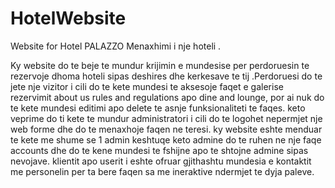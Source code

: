 # HotelWebsite
Website for Hotel PALAZZO
Menaxhimi i nje hoteli .

Ky website do te beje te mundur krijimin e mundesise per perdoruesin te rezervoje dhoma hoteli sipas deshires dhe kerkesave te tij .Perdoruesi do te jete nje vizitor i cili do te kete mundesi te aksesoje faqet e galerise rezervimit about us rules and regulations apo dine and lounge, por ai nuk do te kete mundesi editimi apo delete te asnje funksionaliteti te faqes. keto veprime do ti kete te mundur administratori i cili do te logohet nepermjet nje web forme dhe do te menaxhoje faqen ne teresi. ky website eshte menduar te kete me shume se 1 admin keshtuqe keto admine do te ruhen ne nje faqe accounts dhe do te kene mundesi te fshijne apo te shtojne admine sipas nevojave.
klientit apo userit i eshte ofruar gjithashtu mundesia e kontaktit me personelin per ta bere faqen sa me ineraktive ndermjet te dyja paleve.
